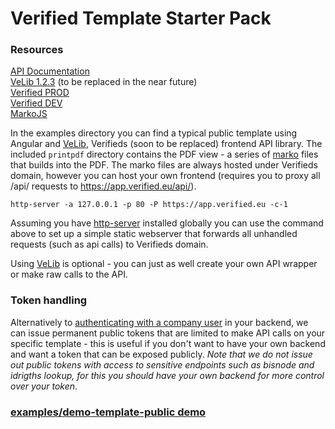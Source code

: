 # Verified Template Starter Pack

### Resources
[API Documentation](https://docs.verified.eu/)  
[VeLib 1.2.3](https://github.com/code11/verified-library/tree/1.2.3) (to be replaced in the near future)  
[Verified PROD](https://app.verified.eu)  
[Verified DEV](https://verified-dev.c11.io)  
[MarkoJS](https://markojs.com/)  

In the examples directory you can find a typical public template using Angular and [VeLib](https://github.com/code11/verified-library/tree/1.2.3), Verifieds (soon to be replaced) frontend API library. The included `printpdf` directory contains the PDF view - a series of [marko](https://markojs.com/) files that builds into the PDF. The marko files are always hosted under Verifieds domain, however you can host your own frontend (requires you to proxy all /api/ requests to https://app.verified.eu/api/).

```
http-server -a 127.0.0.1 -p 80 -P https://app.verified.eu -c-1
```

Assuming you have [http-server](https://www.npmjs.com/package/http-server) installed globally you can use the command above to set up a simple static webserver that forwards all unhandled requests (such as api calls) to Verifieds domain.

Using [VeLib](https://github.com/code11/verified-library/tree/1.2.3) is optional - you can just as well create your own API wrapper or make raw calls to the API.

### Token handling
Alternatively to [authenticating with a company user](https://docs.verified.eu/v2.1/general-and-concepts/authentication) in your backend, we can issue permanent public tokens that are limited to make API calls on your specific template - this is useful if you don't want to have your own backend and want a token that can be exposed publicly. *Note that we do not issue out public tokens with access to sensitive endpoints such as bisnode and idrigths lookup, for this you should have your own backend for more control over your token*.

### [examples/demo-template-public demo](https://app.verified.eu/lib/iframes/demo-template-public/?access_token=eyJhbGciOiJSUzI1NiIsInR5cCI6IkpXVCJ9.eyJzdWIiOnsidWlkIjoiL3B1YmxpYy9jb21wYW5pZXMvcjFNWnRmV1c3L3RtcGwvZGVtby10ZW1wbGF0ZS1wdWJsaWMiLCJmYW1pbHlOYW1lIjoiRGVtbyIsImdpdmVuTmFtZSI6IlZlcmlmaWVkIiwibmFtZXNwYWNlIjoiL2NvbXBhbmllcy9yMU1adGZXVzcifSwianRpIjoicGdzbGN0LXFpZWFvdCIsImlhdCI6MTUzOTg2MjMwMSwicm9sZXMiOlsiL3JvbGVzL3RtcGwvY29tcGFuaWVzL3IxTVp0ZldXNyJdLCJwZXJtcyI6W10sImV4cCI6MTYwMzAyMDcwMX0.dIE4LimfSGLqiLp67evhO8FLFNTWBP8YshfCiJe1CbpVeNztlNWZahztKeRrShsKEJlaXJ9GpvX-Vd_5YyTQG7qQ6DH3leDF1Z7yhPBDr8mz-f_f8eC9zcHoqPodYAlu-UWPz7ysIRazJWRf7WxEgG1qn9cAsHT5-4I0c4sWuPCPoKqoBKqyQ69hZctczLUHPNGgAnGYewqxvRuoORsF9zY22BTKGduEOIL4VndUQACXqkfPfOnbeN7mFnJID_rQZdfTZxr18s9l-18M15JcYgguZ6c8wvx-f5QWXL_cUAC4Eoh2Qm3-aMbxY-NGwa2-phh0bY-K5PjRb9VeBbKUJw)
